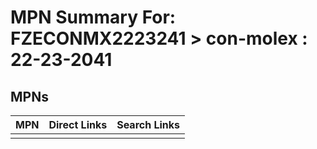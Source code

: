 



# MPN Summary For: FZECONMX2223241 > con-molex : 22-23-2041

## MPNs
  

|MPN|Direct Links|Search Links|
| :--- | :--- | :--- |
||||
